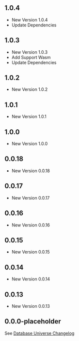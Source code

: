 ## 1.0.4

- New Version 1.0.4
- Update Dependencies
## 1.0.3

- New Version 1.0.3
- Add Support Wasm
- Update Dependencies
## 1.0.2

- New Version 1.0.2


## 1.0.1

- New Version 1.0.1


## 1.0.0

- New Version 1.0.0


## 0.0.18

- New Version 0.0.18


## 0.0.17

- New Version 0.0.17


## 0.0.16

- New Version 0.0.16


## 0.0.15

- New Version 0.0.15


## 0.0.14

- New Version 0.0.14


## 0.0.13

- New Version 0.0.13


## 0.0.0-placeholder

See [Database Universe Changelog](https://pub.dev/packages/database_universe/changelog)
